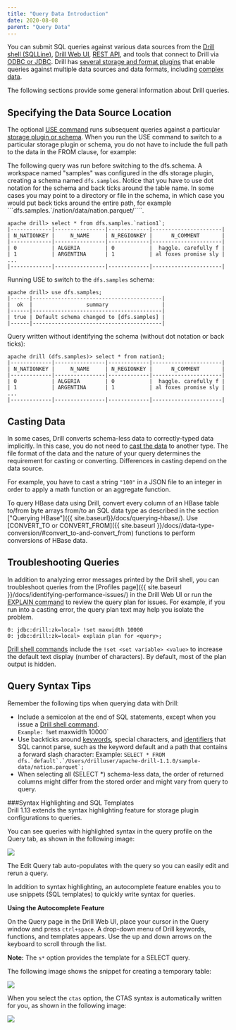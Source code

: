```yaml
---
title: "Query Data Introduction"
date: 2020-08-08
parent: "Query Data"
---
```

You can submit SQL queries against various data sources from the [Drill shell (SQLLine)]({{site.baseurl}}/docs/configuring-the-drill-shell/), [Drill Web UI]({{site.baseurl}}/docs/starting-the-web-ui/), [REST API]({{site.baseurl}}/docs/rest-api/), and tools that connect to Drill via [ODBC or JDBC]({{site.baseurl}}/docs/odbc-jdbc-interfaces/). Drill has [several storage and format plugins]({{site.baseurl}}/docs/connect-a-data-source-introduction/) that enable queries against multiple data sources and data formats, including [complex data]({{site.baseurl}}/docs/querying-complex-data). 
 
The following sections provide some general information about Drill queries.

## Specifying the Data Source Location
The optional [USE command]({{site.baseurl}}/docs/use) runs subsequent queries against a particular [storage plugin or schema]({{site.baseurl}}/docs/connect-a-data-source-introduction/). When you run the USE command to switch to a particular storage plugin or schema, you do not have to include the full path to the data in the FROM clause, for example:

The following query was run before switching to the dfs.schema. A workspace named "samples" was configured in the dfs storage plugin, creating a schema named `dfs.samples`. Notice that you have to use dot notation for the schema and back ticks around the table name. In some cases you may point to a directory or file in the schema, in which case you would put back ticks around the entire path, for example ```dfs.samples.`/nation/data/nation.parquet/````.  


	apache drill> select * from dfs.samples.`nation1`;
	|-------------|----------------|-------------|----------------------|
	| N_NATIONKEY |     N_NAME     | N_REGIONKEY |      N_COMMENT       |
	|-------------|----------------|-------------|----------------------|
	| 0           | ALGERIA        | 0           |  haggle. carefully f |
	| 1           | ARGENTINA      | 1           | al foxes promise sly |
	...
	|-------------|----------------|-------------|----------------------|

Running USE to switch to the `dfs.samples` schema: 

	apache drill> use dfs.samples;
	|------|-----------------------------------------|
	|  ok  |                 summary                 |
	|------|-----------------------------------------|
	| true | Default schema changed to [dfs.samples] |
	|------|-----------------------------------------|  

Query written without identifying the schema (without dot notation or back ticks):

	apache drill (dfs.samples)> select * from nation1;
	|-------------|----------------|-------------|----------------------|
	| N_NATIONKEY |     N_NAME     | N_REGIONKEY |      N_COMMENT       |
	|-------------|----------------|-------------|----------------------|
	| 0           | ALGERIA        | 0           |  haggle. carefully f |
	| 1           | ARGENTINA      | 1           | al foxes promise sly |
	...
	|-------------|----------------|-------------|----------------------|


## Casting Data
In some cases, Drill converts schema-less data to correctly-typed data implicitly. In this case, you do not need to [cast the data]({{site.baseurl}}/docs/supported-data-types/#casting-and-converting-data-types) to another type. The file format of the data and the nature of your query determines the requirement for casting or converting. Differences in casting depend on the data source. 

For example, you have to cast a string `"100"` in a JSON file to an integer in order to apply a math function
or an aggregate function.

To query HBase data using Drill, convert every column of an HBase table to/from byte arrays from/to an SQL data type as described in the section ["Querying HBase"]({{ site.baseurl}}/docs/querying-hbase/). Use [CONVERT_TO or CONVERT_FROM]({{ site.baseurl }}/docs//data-type-conversion/#convert_to-and-convert_from) functions to perform conversions of HBase data.

## Troubleshooting Queries

In addition to analyzing error messages printed by the Drill shell, you can troubleshoot queries from the [Profiles page]({{ site.baseurl }}/docs/identifying-performance-issues/) in the Drill Web UI or run the [EXPLAIN command]({{site.baseurl}}/docs/explain/) to review the query plan for issues. For example, if you run into a casting error, the query plan text may help you isolate the problem.

    0: jdbc:drill:zk=local> !set maxwidth 10000
    0: jdbc:drill:zk=local> explain plan for <query>;

[Drill shell commands]({{site.baseurl}}/docs/configuring-the-drill-shell/) include the `!set <set variable> <value>` to increase the default text display (number of characters). By default, most of the plan output is hidden.

## Query Syntax Tips

Remember the following tips when querying data with Drill:

  * Include a semicolon at the end of SQL statements, except when you issue a [Drill shell command]({{site.baseurl}}/docs/configuring-the-drill-shell/).   
    `Example: `!set maxwidth 10000`
  * Use backticks around [keywords]({{site.baseurl}}/docs/reserved-keywords), special characters, and [identifiers]({{site.baseurl}}/docs/lexical-structure/#identifier) that SQL cannot parse, such as the keyword default and a path that contains a forward slash character:
    Example: ``SELECT * FROM dfs.`default`.`/Users/drilluser/apache-drill-1.1.0/sample-data/nation.parquet`;``
  * When selecting all (SELECT *) schema-less data, the order of returned columns might differ from the stored order and might vary from query to query.  

###Syntax Highlighting and SQL Templates  
Drill 1.13 extends the syntax highlighting feature for storage plugin configurations to queries. 

You can see queries with highlighted syntax in the query profile on the Query tab, as shown in the following image:  

![](https://i.imgur.com/ZcXDQwV.png)  

The Edit Query tab auto-populates with the query so you can easily edit and rerun a query.  

In addition to syntax highlighting, an autocomplete feature enables you to use snippets (SQL templates) to quickly write syntax for queries.  
  
**Using the Autocomplete Feature**  

On the Query page in the Drill Web UI, place your cursor in the Query window and press `ctrl+space`. A drop-down menu of Drill keywords, functions, and templates appears. Use the up and down arrows on the keyboard to scroll through the list.  
 
**Note:** The `s*` option provides the template for a SELECT query.  

The following image shows the snippet for creating a temporary table:  

![](https://i.imgur.com/yKMSIRV.png)  

When you select the `ctas` option, the CTAS syntax is automatically written for you, as shown in the following image:  

![](https://i.imgur.com/TzmZFi5.png)


